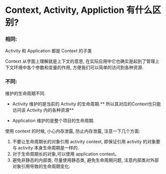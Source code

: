 # **Context, Activity, Appliction 有什么区别?**

### 相同:

Activity 和 Application 都是 Context 的子类

Context 从字面上理解就是上下文的意思, 在实际应用中它也确实是起到了管理上下文环境中各个参数和变量的作用, 方便我们可以简单的访问到各种资源.

### 不同:

维护的生命周期不同.

* Activity 维护的是当前的 Activity 的生命周期.** 所以其对应的Context也只能访问该 Activity 内的各种资源**

* Application 维护的是整个项目的生命周期.


使用 context 的时候, 小心内存泄露, 防止内存泄露, 注意一下几个方面:

1. 不要让生命周期长的对象引用 activity context, 即保证引用 activity 的对象要与 activity 本身生命周期是一样的.
2. 对于生命周期长的对象,可以使用 application context。
3. 避免非静态的内部类, 尽量使用静态类, 避免生命周期问题, 注意内部类对外部对象引用导致的生命周期变化.

